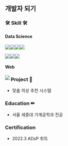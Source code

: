 ## 개발자 되기



### 🛠 Skill 🛠

#### Data Science

<img src="https://img.shields.io/badge/Python-3776AB?style=for-the-badge&logo=python&logoColor=white"><img src="https://img.shields.io/badge/pandas-150458?style=for-the-badge&logo=pandas&logoColor=white"><img src="https://img.shields.io/badge/Numpy-013243?style=for-the-badge&logo=numpy&logoColor=white"><img src="https://img.shields.io/badge/Scipy-8CAAE6?style=for-the-badge&logo=scipy&logoColor=white">

<img src="https://img.shields.io/badge/Scikit-learn-F7931E?style=for-the-badge&logo=scikitlearn&logoColor=white"><img src="https://img.shields.io/badge/Pytorch-EE4C2C?style=for-the-badge&logo=pytorch&logoColor=white"><img src="https://img.shields.io/badge/OpenCV-Python-5C3EE8?style=for-the-badge&logo=opencv&logoColor=white">



#### Web

<img src="https://img.shields.io/badge/Django-092E20?style=for-the-badge&logo=django&logoColor=white" align="Left">


### Project 📒

- 맞춤 의상 추천 시스템

### Education ✏

- 서울 세종대 기계공학과 전공



### Certification

- 2022.3 ADsP 취득

